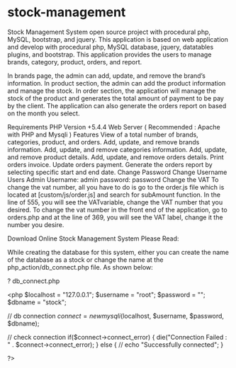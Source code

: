 # stock-management
Stock Management System open source project with procedural php, MySQL, bootstrap, and jquery. This application is based on web application and develop with procedural php, MySQL database, jquery, datatables plugins, and bootstrap. This application provides the users to manage brands, category, product, orders, and report.

In brands page, the admin can add, update, and remove the brand’s information. In product section, the admin can add the product information and manage the stock. In order section, the application will manage the stock of the product and generates the total amount of payment to be pay by the client. The application can also generate the orders report on based on the month you select.

Requirements
PHP Version +5.4.4
Web Server ( Recommended : Apache with PHP and Mysqli )
Features
View of a total number of brands, categories, product, and orders.
Add, update, and remove brands information.
Add, update, and remove categories information.
Add, update, and remove product details.
Add, update, and remove orders details.
Print orders invoice.
Update orders payment.
Generate the orders report by selecting specific start and end date.
Change Password
Change Username
Users
Admin
Username: admin
password: password
Change the VAT
To change the vat number, all you have to do is go to the order.js file which is located at [custom/js/order.js] and search for subAmount function. In the line of 555, you will see the VATvariable, change the VAT number that you desired. To change the vat number in the front end of the application, go to orders.php and at the line of 369, you will see the VAT label, change it the number you desire.

Download Online Stock Management System
Please Read:

While creating the database for this system, either you can create the name of the database as a stock or change the name at the php_action/db_connect.php file. As shown below:

?
db_connect.php

<php 
$localhost = "127.0.0.1"; 
$username = "root"; 
$password = ""; 
$dbname = "stock"; 
 
// db connection 
$connect = new mysqli($localhost, $username, $password, $dbname);
 
// check connection 
if($connect->connect_error) {
  die("Connection Failed : " . $connect->connect_error);
} else {
  // echo "Successfully connected";
}
 
?>
